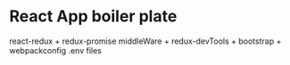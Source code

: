 # React App boiler plate 
react-redux + redux-promise middleWare + redux-devTools + bootstrap + webpackconfig .env files

